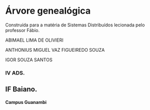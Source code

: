 # Árvore genealógica
Construída para a matéria de Sistemas Distribuídos lecionada pelo professor Fábio.

ABIMAEL LIMA DE OLIVIERI

ANTHONIUS MIGUEL VAZ FIGUEIREDO SOUZA

IGOR SOUZA SANTOS

### IV ADS.
## IF Baiano.
#### Campus Guanambi
